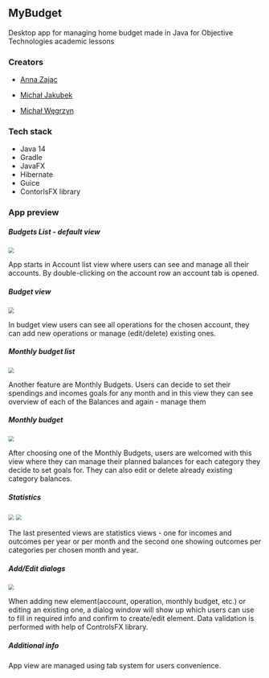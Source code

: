 ## MyBudget

Desktop app for managing home budget made in Java for Objective Technologies academic lessons

### Creators

- [Anna Zając](https://github.com/Iffern)

- [Michał Jakubek](https://github.com/XertDev)
- [Michał Węgrzyn](https://github.com/mwegrzyn2311)

### Tech stack

- Java 14
- Gradle
- JavaFX
- Hibernate
- Guice
- ContorlsFX library

### App preview

##### Budgets List - default view

<img src="./readme_images/Budgets.JPG?raw=true" style="zoom:70%"/>

App starts in Account list view where users can see and manage all their accounts. By double-clicking on the account row an account tab is opened.

##### Budget view

<img src="./readme_images/ExampleBudget.JPG?raw=true" style="zoom:70%"/>

In budget view users can see all operations for the chosen account, they can add new operations or manage (edit/delete) existing ones.

##### Monthly budget list

<img src="./readme_images/MonthlyBudgets.JPG?raw=true" style="zoom:70%"/>

Another feature are Monthly Budgets. Users can decide to set their spendings and incomes goals for any month and in this view they can see overview of each of the Balances and again - manage them

##### Monthly budget

<img src="./readme_images/ExampleMonthlyBudget.JPG?raw=true" style="zoom:70%"/>

After choosing one of the Monthly Budgets, users are welcomed with this view where they can manage their planned balances for each category they decide to set goals for. They can also edit or delete already existing category balances.

##### Statistics

<img src="./readme_images/IncomeOutcomeStats.JPG?raw=true" style="zoom:70%"/>

<img src="./readme_images/OutcomePerCatStats.JPG?raw=true" style="zoom:70%"/>

The last presented views are statistics views - one for incomes and outcomes per year or per month and the second one showing outcomes per categories per chosen month and year.

##### Add/Edit dialogs

<img src="./readme_images/ExampleEditDialog.JPG?raw=true" style="zoom:70%"/>

When adding new element(account, operation, monthly budget, etc.) or editing an existing one, a dialog window will show up which users can use to fill in required info and confirm to create/edit element. Data validation is performed with help of ControlsFX library.

##### Additional info

App view are managed using tab system for users convenience.
